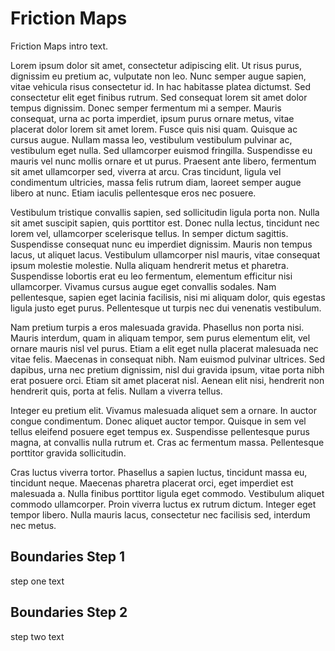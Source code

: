 # Friction Maps

Friction Maps intro text.

Lorem ipsum dolor sit amet, consectetur adipiscing elit. Ut risus purus, dignissim eu pretium ac, 
vulputate non leo. Nunc semper augue sapien, vitae vehicula risus consectetur id. In hac habitasse 
platea dictumst. Sed consectetur elit eget finibus rutrum. Sed consequat lorem sit amet dolor tempus 
dignissim. Donec semper fermentum mi a semper. Mauris consequat, urna ac porta imperdiet, ipsum purus 
ornare metus, vitae placerat dolor lorem sit amet lorem. Fusce quis nisi quam. Quisque ac cursus augue. 
Nullam massa leo, vestibulum vestibulum pulvinar ac, vestibulum eget nulla. Sed ullamcorper euismod 
fringilla. Suspendisse eu mauris vel nunc mollis ornare et ut purus. Praesent ante libero, fermentum 
sit amet ullamcorper sed, viverra at arcu. Cras tincidunt, ligula vel condimentum ultricies, massa 
felis rutrum diam, laoreet semper augue libero at nunc. Etiam iaculis pellentesque eros nec posuere.

Vestibulum tristique convallis sapien, sed sollicitudin ligula porta non. Nulla sit amet suscipit sapien, quis porttitor est. Donec nulla lectus, tincidunt nec lorem vel, ullamcorper scelerisque tellus. In semper dictum sagittis. Suspendisse consequat nunc eu imperdiet dignissim. Mauris non tempus lacus, ut aliquet lacus. Vestibulum ullamcorper nisl mauris, vitae consequat ipsum molestie molestie. Nulla aliquam hendrerit metus et pharetra. Suspendisse lobortis erat eu leo fermentum, elementum efficitur nisi ullamcorper. Vivamus cursus augue eget convallis sodales. Nam pellentesque, sapien eget lacinia facilisis, nisi mi aliquam dolor, quis egestas ligula justo eget purus. Pellentesque ut turpis nec dui venenatis vestibulum.

Nam pretium turpis a eros malesuada gravida. Phasellus non porta nisi. Mauris interdum, quam in aliquam tempor, sem purus elementum elit, vel ornare mauris nisl vel purus. Etiam a elit eget nulla placerat malesuada nec vitae felis. Maecenas in consequat nibh. Nam euismod pulvinar ultrices. Sed dapibus, urna nec pretium dignissim, nisl dui gravida ipsum, vitae porta nibh erat posuere orci. Etiam sit amet placerat nisl. Aenean elit nisi, hendrerit non hendrerit quis, porta at felis. Nullam a viverra tellus.

Integer eu pretium elit. Vivamus malesuada aliquet sem a ornare. In auctor congue condimentum. Donec aliquet auctor tempor. Quisque in sem vel tellus eleifend posuere eget tempus ex. Suspendisse pellentesque purus magna, at convallis nulla rutrum et. Cras ac fermentum massa. Pellentesque porttitor gravida sollicitudin.

Cras luctus viverra tortor. Phasellus a sapien luctus, tincidunt massa eu, tincidunt neque. Maecenas pharetra placerat orci, eget imperdiet est malesuada a. Nulla finibus porttitor ligula eget commodo. Vestibulum aliquet commodo ullamcorper. Proin viverra luctus ex rutrum dictum. Integer eget tempor libero. Nulla mauris lacus, consectetur nec facilisis sed, interdum nec metus.

## Boundaries Step 1

step one text

## Boundaries Step 2

step two text